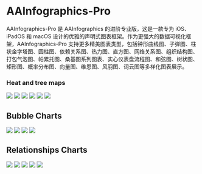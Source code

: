# AAInfographics-Pro 

AAInfographics-Pro 是 AAInfographics 的进阶专业版，这是一款专为 iOS、iPadOS 和 macOS 设计的优雅的声明式图表框架。作为更强大的数据可视化框架，AAInfographics-Pro 支持更多精美图表类型，包括钟形曲线图、子弹图、柱状金字塔图、圆柱图、依赖关系图、热力图、直方图、网络关系图、组织结构图、打包气泡图、帕累托图、桑基图系列图表、实心仪表盘流程图、和弦图、树状图、矩形图、概率分布图、向量图、维恩图、风羽图、词云图等多样化图表展示。

### Heat and tree maps

![](https://www.highcharts.com/demo/images/samples/highcharts/demo/heatmap/thumbnail.svg)
![](https://www.highcharts.com/demo/images/samples/highcharts/demo/heatmap-canvas/thumbnail.svg)
![](https://www.highcharts.com/demo/images/samples/highcharts/demo/treemap-large-dataset/thumbnail.svg)
![](https://www.highcharts.com/demo/images/samples/highcharts/demo/honeycomb-usa/thumbnail.svg)
![](https://www.highcharts.com/demo/images/samples/highcharts/demo/treemap-coloraxis/thumbnail.svg)
![](https://www.highcharts.com/demo/images/samples/highcharts/demo/treemap-with-levels/thumbnail.svg)


## Bubble Charts
![](https://www.highcharts.com/demo/images/samples/highcharts/demo/packed-bubble/thumbnail.svg)
![](https://www.highcharts.com/demo/images/samples/highcharts/demo/packed-bubble-split/thumbnail.svg)
![](https://www.highcharts.com/demo/images/samples/highcharts/demo/venn-diagram/thumbnail.svg)
![](https://www.highcharts.com/demo/euler-diagram)

## Relationships Charts
![](https://www.highcharts.com/demo/arc-diagram)
![](https://www.highcharts.com/demo/images/samples/highcharts/demo/dependency-wheel/thumbnail.svg)
![](https://www.highcharts.com/demo/images/samples/highcharts/demo/sankey-diagram/thumbnail.svg)
![](https://www.highcharts.com/demo/images/samples/highcharts/demo/network-graph/thumbnail.svg)
![](https://www.highcharts.com/demo/images/samples/highcharts/demo/organization-chart/thumbnail.svg)
